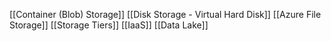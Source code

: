 [[Container (Blob) Storage]]
[[Disk Storage - Virtual Hard Disk]]
[[Azure File Storage]]
[[Storage Tiers]]
 [[IaaS]]
 [[Data Lake]] 
 
